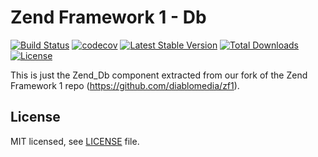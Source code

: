 Zend Framework 1 - Db
============================
[![Build Status](https://travis-ci.com/diablomedia/zf1-db.svg?branch=master)](https://travis-ci.com/diablomedia/zf1-db)
[![codecov](https://codecov.io/gh/diablomedia/zf1-db/branch/master/graph/badge.svg)](https://codecov.io/gh/diablomedia/zf1-db)
[![Latest Stable Version](https://poser.pugx.org/diablomedia/zendframework1-db/v/stable)](https://packagist.org/packages/diablomedia/zendframework1-db)
[![Total Downloads](https://poser.pugx.org/diablomedia/zendframework1-db/downloads)](https://packagist.org/packages/diablomedia/zendframework1-db)
[![License](https://poser.pugx.org/diablomedia/zendframework1-db/license)](https://packagist.org/packages/diablomedia/zendframework1-db)

This is just the Zend_Db component extracted from our fork of the Zend Framework 1 repo (https://github.com/diablomedia/zf1).

## License

MIT licensed, see [LICENSE](./LICENSE) file.

